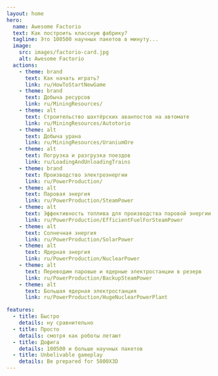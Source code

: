 ```yaml
---
layout: home
hero:
  name: Awesome Factorio
  text: Как построить классную фабрику?
  tagline: Это 100500 научных пакетов в минуту...
  image:
    src: images/factorio-card.jpg
    alt: Awesome Factorio
  actions:
    - theme: brand
      text: Как начать играть?
      link: ru/HowToStartNewGame
    - theme: brand
      text: Добыча ресурсов
      link: ru/MiningResources/
    - theme: alt
      text: Строительство шахтёрских аванпостов на автомате
      link: ru/MiningResources/Autotorio
    - theme: alt
      text: Добыча урана
      link: ru/MiningResources/UraniumOre
    - theme: alt
      text: Погрузка и разгрузка поездов
      link: ru/LoadingAndUnloadingTrains
    - theme: brand
      text: Производство электроэнергии
      link: ru/PowerProduction/
    - theme: alt
      text: Паровая энергия
      link: ru/PowerProduction/SteamPower
    - theme: alt
      text: Эффективность топлива для производства паровой энергии
      link: ru/PowerProduction/EfficientFuelForSteamPower
    - theme: alt
      text: Солнечная энергия
      link: ru/PowerProduction/SolarPower
    - theme: alt
      text: Ядерная энергия
      link: ru/PowerProduction/NuclearPower
    - theme: alt
      text: Переводим паровые и ядерные электростанции в резерв
      link: ru/PowerProduction/BackupSteamPower
    - theme: alt
      text: Большая ядерная электростанция
      link: ru/PowerProduction/HugeNuclearPowerPlant

features:
  - title: Быстро
    details: ну сравнительно
  - title: Просто
    details: смотря как роботы летают
  - title: Дофига
    details: 100500 и больше научных пакетов
  - title: Unbelivable gameplay
    details: Be prepared for 5800X3D
---
```

